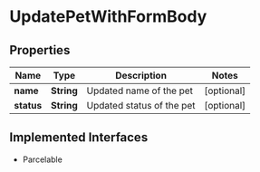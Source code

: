 

# UpdatePetWithFormBody

## Properties

Name | Type | Description | Notes
------------ | ------------- | ------------- | -------------
**name** | **String** | Updated name of the pet |  [optional]
**status** | **String** | Updated status of the pet |  [optional]


## Implemented Interfaces

* Parcelable


